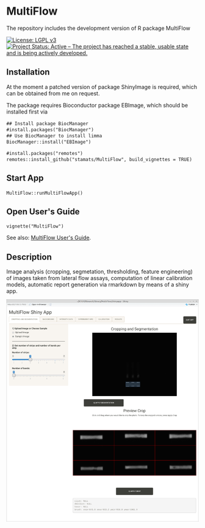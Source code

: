 # MultiFlow
The repository includes the development version of R package MultiFlow

[![License: LGPL v3](https://img.shields.io/badge/License-LGPL%20v3-blue.svg)](https://www.gnu.org/licenses/lgpl-3.0)
[![Project Status: Active – The project has reached a stable, usable state and is being actively developed.](https://www.repostatus.org/badges/latest/active.svg)](https://www.repostatus.org/#active)

## Installation

At the moment a patched version of package ShinyImage is required, which 
can be obtained from me on request.

The package requires Bioconductor package EBImage, which should be installed
first via

```{r, eval = FALSE}
## Install package BiocManager
#install.packages("BiocManager")
## Use BiocManager to install limma
BiocManager::install("EBImage")
```


```{r, eval = FALSE}
#install.packages("remotes")
remotes::install_github("stamats/MultiFlow", build_vignettes = TRUE)
```

## Start App

```{r}
MultiFlow::runMultiFlowApp()
```


## Open User's Guide

```{r}
vignette("MultiFlow")
```

See also: [MultiFlow User's Guide](https://stamats.github.io/MultiFlow/MultiFlow.html).


## Description
Image analysis (cropping, segmetation, thresholding, feature engineering) 
of images taken from lateral flow assays, computation of linear calibration 
models, automatic report generation via rmarkdown by means of a shiny app.

![MultiFlow Shiny App](MultiFlowShinyApp.png)
